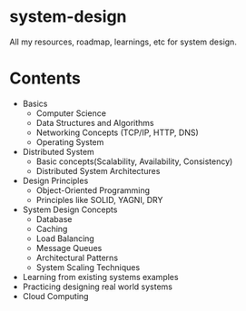 # system-design

All my resources, roadmap, learnings, etc for system design.

# Contents

- Basics
    - Computer Science
    - Data Structures and Algorithms
    - Networking Concepts (TCP/IP, HTTP, DNS)
    - Operating System
- Distributed System
    - Basic concepts(Scalability, Availability, Consistency)
    - Distributed System Architectures
- Design Principles
    - Object-Oriented Programming
    - Principles like SOLID, YAGNI, DRY
- System Design Concepts
    - Database
    - Caching
    - Load Balancing
    - Message Queues
    - Architectural Patterns
    - System Scaling Techniques
- Learning from existing systems examples
- Practicing designing real world systems
- Cloud Computing
